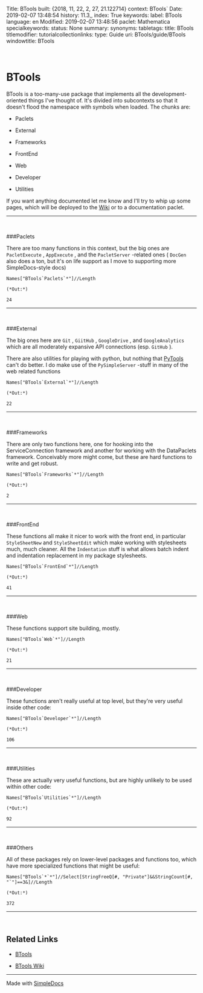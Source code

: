 Title: BTools
built: {2018, 11, 22, 2, 27, 21.122714}
context: BTools`
Date: 2019-02-07 13:48:54
history: 11.3,,
index: True
keywords: 
label: BTools
language: en
Modified: 2019-02-07 13:48:56
paclet: Mathematica
specialkeywords: 
status: None
summary: 
synonyms: 
tabletags: 
title: BTools
titlemodifier: 
tutorialcollectionlinks: 
type: Guide
uri: BTools/guide/BTools
windowtitle: BTools

<a id="btools" class="Section" style="width:0;height:0;margin:0;padding:0;">&zwnj;</a>

# BTools

BTools is a too-many-use package that implements all the development-oriented things I've thought of. It's divided into subcontexts so that it doesn't flood the namespace with symbols when loaded. The chunks are:

*  Paclets

*  External

*  Frameworks

*  FrontEnd

*  Web

*  Developer

*  Utilities

If you want anything documented let me know and I'll try to whip up some pages, which will be deployed to the  [Wiki](https://github.com/b3m2a1/mathematica-BTools/wiki) or to a documentation paclet.

---

<a id="paclets" class="Subsubsection" style="width:0;height:0;margin:0;padding:0;">&zwnj;</a>

###Paclets

There are too many functions in this context, but the big ones are  ```PacletExecute``` ,  ```AppExecute``` , and the  ```PacletServer``` -related ones ( ```DocGen``` also does a ton, but it's on life support as I move to supporting more SimpleDocs-style docs)

    Names["BTools`Paclets`*"]//Length

    (*Out:*)
    
    24

---

<a id="external" class="Subsubsection" style="width:0;height:0;margin:0;padding:0;">&zwnj;</a>

###External

The big ones here are  ```Git``` ,  ```GiitHub``` ,  ```GoogleDrive``` , and  ```GoogleAnalytics``` which are all moderately expansive API connections (esp.  ```GitHub``` ).

There are also utilities for playing with python, but nothing that  [PyTools](https://github.com/b3m2a1/mathematica-PyTools) can't do better. I do make use of the  ```PySimpleServer``` -stuff in many of the web related functions

    Names["BTools`External`*"]//Length

    (*Out:*)
    
    22

---

<a id="frameworks" class="Subsubsection" style="width:0;height:0;margin:0;padding:0;">&zwnj;</a>

###Frameworks

There are only two functions here, one for hooking into the ServiceConnection framework and another for working with the DataPaclets framework. Conceivably more might come, but these are hard functions to write and get robust.

    Names["BTools`Frameworks`*"]//Length

    (*Out:*)
    
    2

---

<a id="frontend" class="Subsubsection" style="width:0;height:0;margin:0;padding:0;">&zwnj;</a>

###FrontEnd

These functions all make it nicer to work with the front end, in particular  ```StyleSheetNew``` and  ```StyleSheetEdit``` which make working with stylesheets much, much cleaner. All the  ```Indentation``` stuff is what allows batch indent and indentation replacement in my package stylesheets.

    Names["BTools`FrontEnd`*"]//Length

    (*Out:*)
    
    41

---

<a id="web" class="Subsubsection" style="width:0;height:0;margin:0;padding:0;">&zwnj;</a>

###Web

These functions support site building, mostly.

    Names["BTools`Web`*"]//Length

    (*Out:*)
    
    21

---

<a id="developer" class="Subsubsection" style="width:0;height:0;margin:0;padding:0;">&zwnj;</a>

###Developer

These functions aren't really useful at top level, but they're very useful inside other code:

    Names["BTools`Developer`*"]//Length

    (*Out:*)
    
    106

---

<a id="utilities" class="Subsubsection" style="width:0;height:0;margin:0;padding:0;">&zwnj;</a>

###Utilities

These are actually very useful functions, but are highly unlikely to be used within other code:

    Names["BTools`Utilities`*"]//Length

    (*Out:*)
    
    92

---

<a id="others" class="Subsubsection" style="width:0;height:0;margin:0;padding:0;">&zwnj;</a>

###Others

All of these packages rely on lower-level packages and functions too, which have more specialized functions that might be useful:

    Names["BTools`*`*"]//Select[StringFreeQ[#, "Private"]&&StringCount[#, "`"]==3&]//Length

    (*Out:*)
    
    372

---

<a id="relatedlinks" class="Subsection" style="width:0;height:0;margin:0;padding:0;">&zwnj;</a>

## Related Links

*  [BTools](https://github.com/b3m2a1/mathematica-BTools)

*  [BTools Wiki](https://github.com/b3m2a1/mathematica-BTools/wiki)

---

Made with  [SimpleDocs](https://github.com/b3m2a1/SimpleDocs)